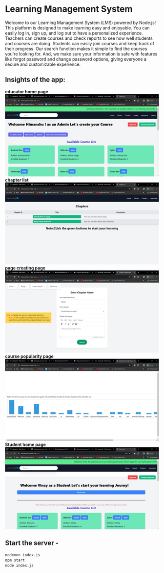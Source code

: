 # **Learning Management System**


Welcome to our Learning Management System (LMS) powered by Node.js! This platform is designed to make learning easy and enjoyable. You can easily log in, sign up, and log out to have a personalized experience. Teachers can create courses and check reports to see how well students and courses are doing. Students can easily join courses and keep track of their progress. Our search function makes it simple to find the courses you're looking for. And, we make sure your information is safe with features like forgot password and change password options, giving everyone a secure and customizable experience.
<br>

## **Insights of the app:**
**educator home page** ![Educator Home Page](/applicationimage/educator_home_page.png)
**chapter list** ![Chapter List](/applicationimage/chapterlist.png)
**page creating page** ![Page editor](/applicationimage/page_creating.png)
**course popularity page** ![Popularity](/applicationimage/poplarity.png)
**Student home page** ![Student Home Page](/applicationimage/student_home_page.png)
<br>


## Start the server - 
`nodemon index.js`  <br> `npm start` <br> `node index.js`
